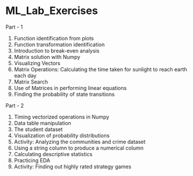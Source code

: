 # ML_Lab_Exercises

Part - 1

1. Function identification from plots
2. Function transformation identification
3. Introduction to break-even analysis
4. Matrix solution with Numpy
5. Visualizing Vectors
6. Matrix Operations: Calculating the time taken for sunlight to reach earth each day
7. Matrix Search
8. Use of Matrices in performing linear equations
9. Finding the probability of state transitions

Part - 2

1. Timing vectorized operations in Numpy
2. Data table manipulation
3. The student dataset
4. Visualization of probability distributions
5. Activity: Analyzing the communities and crime dataset
6. Using a string column to produce a numerical column
7. Calculating descriptive statistics
8. Practicing EDA
9. Activity: Finding out highly rated strategy games
